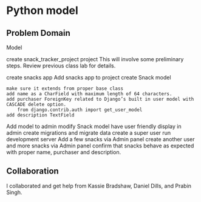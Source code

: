 # Python model

## Problem Domain

Model

create snack_tracker_project project
    This will involve some preliminary steps.
    Review previous class lab for details.

create snacks app
Add snacks app to project
create Snack model

    make sure it extends from proper base class
    add name as a CharField with maximum length of 64 characters.
    add purchaser ForeignKey related to Django’s built in user model with CASCADE delete option.
        from django.contrib.auth import get_user_model
    add description TextField

Add model to admin
modify Snack model have user friendly display in admin
create migrations and migrate data
create a super user
run development server
Add a few snacks via Admin panel
create another user and more snacks via Admin panel
confirm that snacks behave as expected with proper name, purchaser and description.

## Collaboration

I collaborated and get help from Kassie Bradshaw, Daniel Dills, and Prabin Singh.
